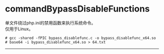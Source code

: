 # commandBypassDisableFunctions

单文件绕过php.ini的禁用函数来执行系统命令。  
仅用于Linux。

```
# gcc -shared -fPIC bypass_disablefunc.c -o bypass_disablefunc_x64.so
# base64 -i bypass_disablefunc_x64.so > 64.txt
```

----
[^CODE]: https://github.com/yangyangwithgnu/bypass_disablefunc_via_LD_PRELOAD
[^Paper]: https://www.freebuf.com/web/192052.html 


